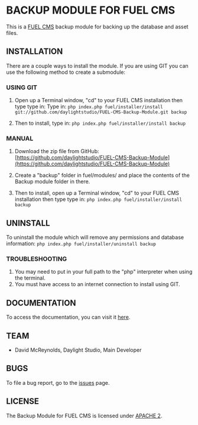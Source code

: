 # BACKUP MODULE FOR FUEL CMS
This is a [FUEL CMS](http://www.getfuelcms.com) backup module for backing up the database and asset files.

## INSTALLATION
There are a couple ways to install the module. If you are using GIT you can use the following method
to create a submodule:

### USING GIT
1. Open up a Terminal window, "cd" to your FUEL CMS installation then type type in: 
Type in:
``php index.php fuel/installer/install git://github.com/daylightstudio/FUEL-CMS-Backup-Module.git backup``

2. Then to install, type in:
``php index.php fuel/installer/install backup``


### MANUAL
1. Download the zip file from GitHub:
[https://github.com/daylightstudio/FUEL-CMS-Backup-Module](https://github.com/daylightstudio/FUEL-CMS-Backup-Module)

2. Create a "backup" folder in fuel/modules/ and place the contents of the Backup module folder in there.

3. Then to install, open up a Terminal window, "cd" to your FUEL CMS installation then type type in:
``php index.php fuel/installer/install backup``

## UNINSTALL

To uninstall the module which will remove any permissions and database information:
``php index.php fuel/installer/uninstall backup``

### TROUBLESHOOTING
1. You may need to put in your full path to the "php" interpreter when using the terminal.
2. You must have access to an internet connection to install using GIT.


## DOCUMENTATION
To access the documentation, you can visit it [here](http://www.getfuelcms.com/user_guide/modules/backup).

## TEAM
* David McReynolds, Daylight Studio, Main Developer

## BUGS
To file a bug report, go to the [issues](https://github.com/daylightstudio/FUEL-CMS-Backup-Module/issues) page.

## LICENSE
The Backup Module for FUEL CMS is licensed under [APACHE 2](http://www.apache.org/licenses/LICENSE-2.0).